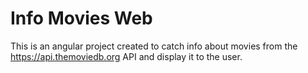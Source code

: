 # Info Movies Web

This is an angular project created to catch info about movies from the https://api.themoviedb.org API and display it to the user.
